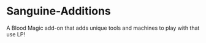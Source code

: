 # Sanguine-Additions
A Blood Magic add-on that adds unique tools and machines to play with that use LP!
